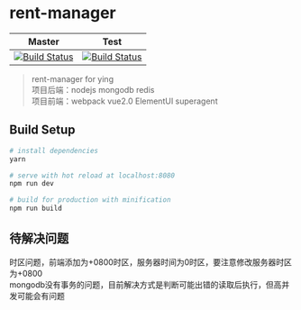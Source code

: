 # rent-manager

| Master|Test |
|:-----:|:-----:|
| [![Build Status](https://travis-ci.org/rhinel/rent-manager.svg?branch=master)](https://travis-ci.org/rhinel/rent-manager)|[![Build Status](https://travis-ci.org/rhinel/rent-manager.svg?branch=test)](https://travis-ci.org/rhinel/rent-manager) |

> rent-manager for ying<br>
> 项目后端：nodejs mongodb redis<br>
> 项目前端：webpack vue2.0 ElementUI superagent

## Build Setup

``` bash
# install dependencies
yarn

# serve with hot reload at localhost:8080
npm run dev

# build for production with minification
npm run build

```

## 待解决问题

时区问题，前端添加为+0800时区，服务器时间为0时区，要注意修改服务器时区为+0800<br>
mongodb没有事务的问题，目前解决方式是判断可能出错的读取后执行，但高并发可能会有问题
